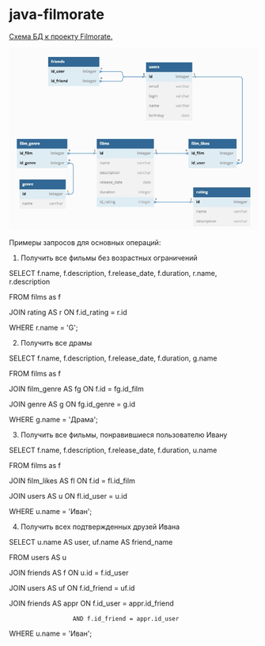 # java-filmorate


[Схема БД к проекту Filmorate.](https://dbdiagram.io/d/647e2d0f722eb774946f1251)

![DBSchema](./src/main/resources/DBSchema.jpg)

Примеры запросов для основных операций:
1) Получить все фильмы без возрастных ограничений

  SELECT f.name, f.description, f.release_date, f.duration, r.name, r.description
  
  FROM films as f
  
  JOIN rating AS r ON f.id_rating = r.id
  
  WHERE r.name = 'G';
  

2) Получить все драмы

  SELECT f.name, f.description, f.release_date, f.duration, g.name
  
  FROM films as f
  
  JOIN film_genre AS fg ON f.id = fg.id_film
  
  JOIN genre AS g ON fg.id_genre = g.id
  
  WHERE g.name = 'Драма';
  
  
3) Получить все фильмы, понравившиеся пользователю Ивану

  SELECT f.name, f.description, f.release_date, f.duration, u.name
  
  FROM films as f
  
  JOIN film_likes AS fl ON f.id = fl.id_film
  
  JOIN users AS u ON fl.id_user = u.id
  
  WHERE u.name = 'Иван';
  
  
4) Получить всех подтвержденных друзей Ивана

  SELECT u.name AS user, uf.name AS friend_name
  
  FROM users AS u
  
  JOIN friends AS f ON u.id = f.id_user
  
  JOIN users AS uf ON f.id_friend = uf.id
  
  JOIN friends AS appr ON f.id_user = appr.id_friend
  
                      AND f.id_friend = appr.id_user
                      
  WHERE u.name = 'Иван';
